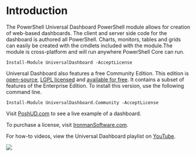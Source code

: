 # Introduction

The PowerShell Universal Dashboard PowerShell module allows for creation of web-based dashboards. The client and server side code for the dashboard is authored all PowerShell. Charts, monitors, tables and grids can easily be created with the cmdlets included with the module.The module is cross-platform and will run anywhere PowerShell Core can run.

`Install-Module UniversalDashboard -AcceptLicense`

Universal Dashboard also features a free Community Edition. This edition is [open-source](https://github.com/ironmansoftware/universal-dashboard), [LGPL licensed](https://github.com/ironmansoftware/universal-dashboard/blob/master/LICENSE) and [available for free](https://www.powershellgallery.com/packages/UniversalDashboard.Community). It contains a subset of features of the Enterprise Edition. To install this version, use the following command line.

`Install-Module UniversalDashboard.Community -AcceptLicense`

Visit [PoshUD.com](http://www.poshud.com) to see a live example of a dashboard.

To purchase a license, visit [IronmanSoftware.com](https://ironmansoftware.com).

For how-to videos, view the Universal Dashboard playlist on [YouTube](https://www.youtube.com/playlist?list=PL-0mHH7DlSiSZ4ozleNTUSXNkF6dlySVz).

![](.gitbook/assets/podhud.png)

